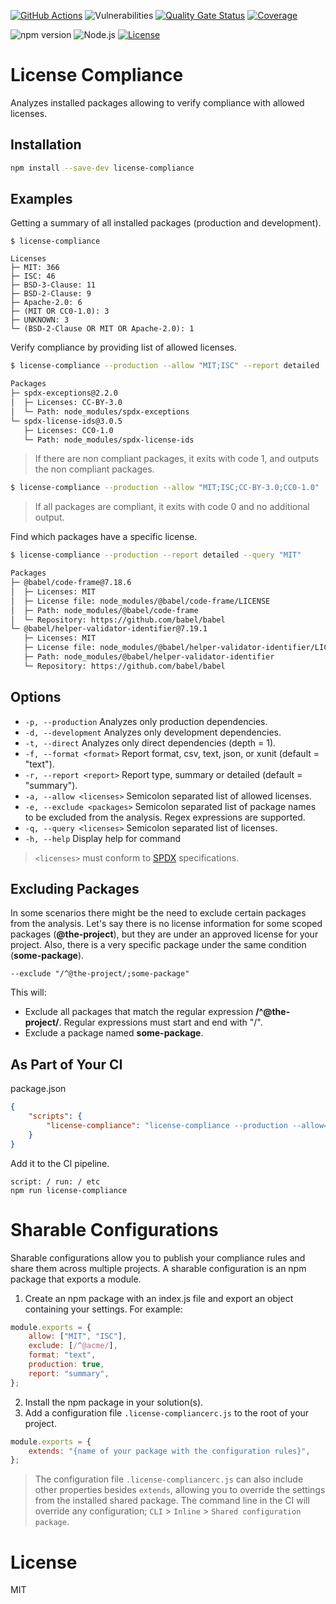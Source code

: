 [![GitHub Actions](https://github.com/tmorell/license-compliance/actions/workflows/ci.yaml/badge.svg)](https://github.com/tmorell/license-compliance/actions/workflows/ci.yaml)
![Vulnerabilities](https://img.shields.io/snyk/vulnerabilities/npm/license-compliance)
[![Quality Gate Status](https://sonarcloud.io/api/project_badges/measure?project=tmorell_license-compliance&metric=alert_status)](https://sonarcloud.io/dashboard?id=tmorell_license-compliance)
[![Coverage](https://sonarcloud.io/api/project_badges/measure?project=tmorell_license-compliance&metric=coverage)](https://sonarcloud.io/dashboard?id=tmorell_license-compliance)

![npm version](https://img.shields.io/npm/v/license-compliance)
![Node.js](https://img.shields.io/node/v/license-compliance)
[![License](https://img.shields.io/npm/l/license-compliance)](https://github.com/tmorell/license-compliance/blob/master/LICENSE)

# License Compliance

Analyzes installed packages allowing to verify compliance with allowed licenses.

## Installation

```bash
npm install --save-dev license-compliance
```

## Examples

Getting a summary of all installed packages (production and development).

```
$ license-compliance

Licenses
├─ MIT: 366
├─ ISC: 46
├─ BSD-3-Clause: 11
├─ BSD-2-Clause: 9
├─ Apache-2.0: 6
├─ (MIT OR CC0-1.0): 3
├─ UNKNOWN: 3
└─ (BSD-2-Clause OR MIT OR Apache-2.0): 1
```

Verify compliance by providing list of allowed licenses.

```bash
$ license-compliance --production --allow "MIT;ISC" --report detailed

Packages
├─ spdx-exceptions@2.2.0
│  ├─ Licenses: CC-BY-3.0
│  └─ Path: node_modules/spdx-exceptions
└─ spdx-license-ids@3.0.5
   ├─ Licenses: CC0-1.0
   └─ Path: node_modules/spdx-license-ids
```

> If there are non compliant packages, it exits with code 1, and outputs the non compliant packages.

```bash
$ license-compliance --production --allow "MIT;ISC;CC-BY-3.0;CC0-1.0"
```

> If all packages are compliant, it exits with code 0 and no additional output.

Find which packages have a specific license.

```bash
$ license-compliance --production --report detailed --query "MIT"

Packages
├─ @babel/code-frame@7.18.6
│  ├─ Licenses: MIT
│  ├─ License file: node_modules/@babel/code-frame/LICENSE
│  ├─ Path: node_modules/@babel/code-frame
│  └─ Repository: https://github.com/babel/babel
└─ @babel/helper-validator-identifier@7.19.1
   ├─ Licenses: MIT
   ├─ License file: node_modules/@babel/helper-validator-identifier/LICENSE
   ├─ Path: node_modules/@babel/helper-validator-identifier
   └─ Repository: https://github.com/babel/babel
```

## Options

-   `-p, --production` Analyzes only production dependencies.
-   `-d, --development` Analyzes only development dependencies.
-   `-t, --direct` Analyzes only direct dependencies (depth = 1).
-   `-f, --format <format>` Report format, csv, text, json, or xunit (default = "text").
-   `-r, --report <report>` Report type, summary or detailed (default = "summary").
-   `-a, --allow <licenses>` Semicolon separated list of allowed licenses.
-   `-e, --exclude <packages>` Semicolon separated list of package names to be excluded from the analysis. Regex expressions are supported.
-   `-q, --query <licenses>` Semicolon separated list of licenses.
-   `-h, --help` Display help for command

> `<licenses>` must conform to [SPDX](https://spdx.org/licenses) specifications.

## Excluding Packages

In some scenarios there might be the need to exclude certain packages from the analysis. Let's say there is no license information for some scoped packages (**@the-project**), but they are under an approved license for your project. Also, there is a very specific package under the same condition (**some-package**).

`--exclude "/^@the-project/;some-package"`

This will:

-   Exclude all packages that match the regular expression **/^@the-project/**. Regular expressions must start and end with "/".
-   Exclude a package named **some-package**.

## As Part of Your CI

package.json

```json
{
    "scripts": {
        "license-compliance": "license-compliance --production --allow=\"MIT;ISC\""
    }
}
```

Add it to the CI pipeline.

```
script: / run: / etc
npm run license-compliance
```

# Sharable Configurations

Sharable configurations allow you to publish your compliance rules and share them across multiple projects. A sharable configuration is an npm package that exports a module.

1. Create an npm package with an index.js file and export an object containing your settings. For example:

```javascript
module.exports = {
    allow: ["MIT", "ISC"],
    exclude: [/^@acme/],
    format: "text",
    production: true,
    report: "summary",
};
```

2. Install the npm package in your solution(s).
3. Add a configuration file `.license-compliancerc.js` to the root of your project.

```javascript
module.exports = {
    extends: "{name of your package with the configuration rules}",
};
```

> The configuration file `.license-compliancerc.js` can also include other properties besides `extends`, allowing you to override the settings from the installed shared package. The command line in the CI will override any configuration; `CLI` > `Inline` > `Shared configuration package`.

# License

MIT
